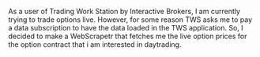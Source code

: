 As a user of Trading Work Station by Interactive Brokers, I am currently trying to trade options live. However, for some reason TWS asks me to pay a data subscription to have the data loaded in the TWS application. 
So, I decided to make a WebScrapetr that fetches me the live option prices for the option contract that i am interested in daytrading. 

